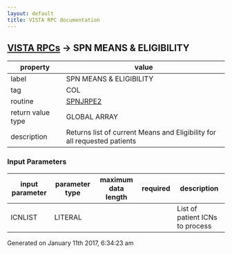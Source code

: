 ```yaml
---
layout: default
title: VISTA RPC documentation
---
```




## [VISTA RPCs](TableOfContent.md) &#8594; SPN MEANS & ELIGIBILITY 

 property | value 
--- | --- 
 label | SPN MEANS & ELIGIBILITY
 tag | COL
 routine | [SPNJRPE2](http://code.osehra.org/dox/Routine_SPNJRPE2_source.html)
 return value type | GLOBAL ARRAY
 description | Returns list of current Means and Eligibility for all requested patients

### Input Parameters

| input parameter | parameter type | maximum data length | required | description | 
| --- | --- | --- | --- | --- | 
| ICNLIST | LITERAL |  |  | List of patient ICNs to process | 




Generated on January 11th 2017, 6:34:23 am
